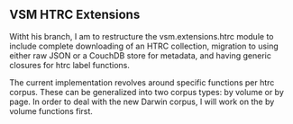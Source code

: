 VSM HTRC Extensions
---------------------
Witht his branch, I am to restructure the vsm.extensions.htrc module to include
complete downloading of an HTRC collection, migration to using either raw JSON
or a CouchDB store for metadata, and having generic closures for htrc label
functions.

The current implementation revolves around specific functions per htrc corpus.
These can be generalized into two corpus types: by volume or by page. In order
to deal with the new Darwin corpus, I will work on the by volume functions
first.

